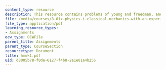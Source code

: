```yaml
---
content_type: resource
description: This resource contains problems of young and freedman, and fermi estimation.
file: /media/courses/8-01x-physics-i-classical-mechanics-with-an-experimental-focus-fall-2002/d8005b78f0de6127f4b82e1e81a4b256_hmwk1.pdf
file_type: application/pdf
learning_resource_types:
- Assignments
ocw_type: OCWFile
parent_title: Assignments
parent_type: CourseSection
resourcetype: Document
title: hmwk1.pdf
uid: d8005b78-f0de-6127-f4b8-2e1e81a4b256
---
```

